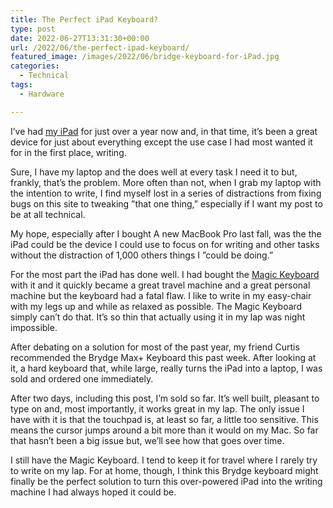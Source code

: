 ```yaml
---
title: The Perfect iPad Keyboard?
type: post
date: 2022-06-27T13:31:30+00:00
url: /2022/06/the-perfect-ipad-keyboard/
featured_image: /images/2022/06/bridge-keyboard-for-iPad.jpg
categories:
  - Technical
tags:
  - Hardware

---
```

I’ve had [my iPad][1] for just over a year now and, in that time, it’s been a great device for just about everything except the use case I had most wanted it for in the first place, writing.

Sure, I have my laptop and the does well at every task I need it to but, frankly, that’s the problem. More often than not, when I grab my laptop with the intention to write, I find myself lost in a series of distractions from fixing bugs on this site to tweaking ”that one thing,” especially if I want my post to be at all technical.

My hope, especially after I bought A new MacBook Pro last fall, was the the iPad could be the device I could use to focus on for writing and other tasks without the distraction of 1,000 others things I ”could be doing.”

For the most part the iPad has done well. I had bought the [Magic Keyboard][2] with it and it quickly became a great travel machine and a great personal machine but the keyboard had a fatal flaw. I like to write in my easy-chair with my legs up and while as relaxed as possible. The Magic Keyboard simply can’t do that. It’s so thin that actually using it in my lap was night impossible.

After debating on a solution for most of the past year, my friend Curtis recommended the Brydge Max+ Keyboard this past week. After looking at it, a hard keyboard that, while large, really turns the iPad into a laptop, I was sold and ordered one immediately.

After two days, including this post, I’m sold so far. It’s well built, pleasant to type on and, most importantly, it works great in my lap. The only issue I have with it is that the touchpad is, at least so far, a little too sensitive. This means the cursor jumps around a bit more than it would on my Mac. So far that hasn’t been a big issue but, we’ll see how that goes over time.

I still have the Magic Keyboard. I tend to keep it for travel where I rarely try to write on my lap. For at home, though, I think this Brydge keyboard might finally be the perfect solution to turn this over-powered iPad into the writing machine I had always hoped it could be.

 [1]: /2021/06/two-weeks-with-the-ipad/
 [2]: https://www.apple.com/ipad-keyboards/